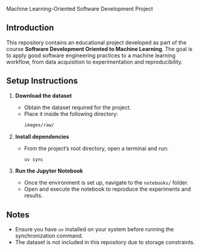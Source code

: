 Machine Learning-Oriented Software Development Project

## Introduction

This repository contains an educational project developed as part of the course **Software Development Oriented to Machine Learning**. The goal is to apply good software engineering practices to a machine learning workflow, from data acquisition to experimentation and reproducibility.

## Setup Instructions

1. **Download the dataset**

   - Obtain the dataset required for the project.
   - Place it inside the following directory:
     ```bash
     images/raw/
     ```

2. **Install dependencies**

   - From the project’s root directory, open a terminal and run:
     ```bash
     uv sync
     ```

3. **Run the Jupyter Notebook**

   - Once the environment is set up, navigate to the `notebooks/` folder.
   - Open and execute the notebook to reproduce the experiments and results.

## Notes

- Ensure you have `uv` installed on your system before running the synchronization command.
- The dataset is not included in this repository due to storage constraints.
